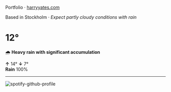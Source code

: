 Portfolio · [harryyates.com](https://harryyates.com)

<!-- WEATHER_START -->
Based in Stockholm · *Expect partly cloudy conditions with rain*

# 12°
🌧️ **Heavy rain with significant accumulation**

**↑** 14° **↓** 7°  
**Rain** 100%

---
<!-- WEATHER_END -->

<p align="left">
  <a>
    <img src="https://spotify-github-profile.kittinanx.com/api/view?uid=bigbello&cover_image=true&theme=natemoo-re&show_offline=true&background_color=121212&interchange=false&bar_color=53b14f&bar_color_cover=false" alt="spotify-github-profile">
  </a>
</p>